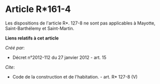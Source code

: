 # Article R*161-4

Les dispositions de l'article R*. 127-8 ne sont pas applicables à Mayotte, Saint-Barthélemy et Saint-Martin.

**Liens relatifs à cet article**

_Créé par_:

  - Décret n°2012-112 du 27 janvier 2012 - art. 15

_Cite_:

  - Code de la construction et de l'habitation. - art. R* 127-8 (V)
